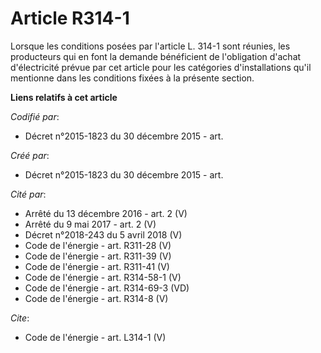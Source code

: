 # Article R314-1

Lorsque les conditions posées par l'article L. 314-1 sont réunies, les producteurs qui en font la demande bénéficient de
l'obligation d'achat d'électricité prévue par cet article pour les catégories d'installations qu'il mentionne dans les
conditions fixées à la présente section.

**Liens relatifs à cet article**

_Codifié par_:

  - Décret n°2015-1823 du 30 décembre 2015 - art.

_Créé par_:

  - Décret n°2015-1823 du 30 décembre 2015 - art.

_Cité par_:

  - Arrêté du 13 décembre 2016 - art. 2 (V)
  - Arrêté du 9 mai 2017 - art. 2 (V)
  - Décret n°2018-243 du 5 avril 2018 (V)
  - Code de l'énergie - art. R311-28 (V)
  - Code de l'énergie - art. R311-39 (V)
  - Code de l'énergie - art. R311-41 (V)
  - Code de l'énergie - art. R314-58-1 (V)
  - Code de l'énergie - art. R314-69-3 (VD)
  - Code de l'énergie - art. R314-8 (V)

_Cite_:

  - Code de l'énergie - art. L314-1 (V)
